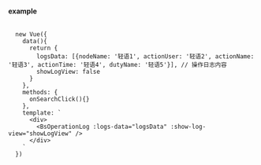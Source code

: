 <!--
 * @Author: 轻语
 * @Date: 2021-03-16 15:07:12
 * @LastEditors: 轻语
 * @LastEditTime: 2021-03-17 16:02:34
 * @Description: 
-->
<!--
 * @Author: 轻语
 * @Date: 2021-02-24 22:06:04
 * @LastEditors: 轻语
 * @LastEditTime: 2021-03-16 15:06:44
 * @Description: 
-->
#### example

```vue live

  new Vue({
    data(){
      return {
        logsData: [{nodeName: '轻语1', actionUser: '轻语2', actionName: '轻语3', actionTime: '轻语4', dutyName: '轻语5'}], // 操作日志内容
        showLogView: false
      }
    },
    methods: {
      onSearchClick(){}
    },
    template: `
      <div>
        <BsOperationLog :logs-data="logsData" :show-log-view="showLogView" />
      </div>
    `
  })
```

